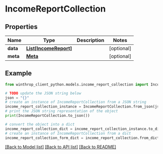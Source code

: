 # IncomeReportCollection


## Properties

Name | Type | Description | Notes
------------ | ------------- | ------------- | -------------
**data** | [**List[IncomeReport]**](IncomeReport.md) |  | [optional] 
**meta** | [**Meta**](Meta.md) |  | [optional] 

## Example

```python
from winthrop_client_python.models.income_report_collection import IncomeReportCollection

# TODO update the JSON string below
json = "{}"
# create an instance of IncomeReportCollection from a JSON string
income_report_collection_instance = IncomeReportCollection.from_json(json)
# print the JSON string representation of the object
print(IncomeReportCollection.to_json())

# convert the object into a dict
income_report_collection_dict = income_report_collection_instance.to_dict()
# create an instance of IncomeReportCollection from a dict
income_report_collection_form_dict = income_report_collection.from_dict(income_report_collection_dict)
```
[[Back to Model list]](../README.md#documentation-for-models) [[Back to API list]](../README.md#documentation-for-api-endpoints) [[Back to README]](../README.md)



